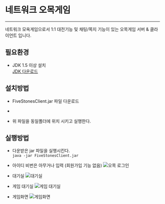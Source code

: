 # 네트워크 오목게임
---

네트워크 모옥게임으로서 1:1 대전기능 및 채팅/쪽지 기능이 있는 오목게임 서버 &amp; 클라이언트 입니다.

## 필요환경
- JDK 1.5 이상 설치    
   [JDK 다운로드](http://www.oracle.com/technetwork/java/javase/downloads/index.html)

## 설치방법
- FiveStonesClient.jar 파일 다운로드
- 

- 위 파일을 동일폴더에 위치 시키고 실행한다.

## 실행방법
- 다운받은 jar 파일을 실행시킨다.   
  `java -jar FiveStonesClient.jar`     

- 아이디 비번은 아무거나 입력 (회원가입 기능 없음)
![오목 로그인](http://img.anyjava.net/upload/omock/0004.jpg)

- 대기실
![대기실](http://img.anyjava.net/upload/omock/0001.jpg)

- 게임 대기실
![게임 대기실](http://img.anyjava.net/upload/omock/0002.jpg)

- 게임화면
![게임화면](http://img.anyjava.net/upload/omock/0003.jpg)

